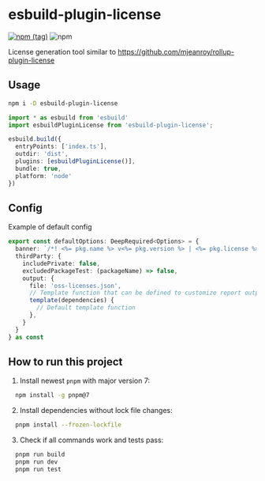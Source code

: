 # esbuild-plugin-license

[![npm (tag)](https://img.shields.io/npm/v/esbuild-plugin-license/latest?style=flat-square)](https://www.npmjs.com/package/esbuild-plugin-license)
![npm](https://img.shields.io/npm/dm/esbuild-plugin-license?style=flat-square)

License generation tool similar to https://github.com/mjeanroy/rollup-plugin-license

## Usage

```bash
npm i -D esbuild-plugin-license
```

```ts
import * as esbuild from 'esbuild'
import esbuildPluginLicense from 'esbuild-plugin-license';

esbuild.build({
  entryPoints: ['index.ts'],
  outdir: 'dist',
  plugins: [esbuildPluginLicense()],
  bundle: true,
  platform: 'node'
})

```

## Config

Example of default config

```ts
export const defaultOptions: DeepRequired<Options> = {
  banner: `/*! <%= pkg.name %> v<%= pkg.version %> | <%= pkg.license %> */`,
  thirdParty: {
    includePrivate: false,
    excludedPackageTest: (packageName) => false,
    output: {
      file: 'oss-licenses.json',
      // Template function that can be defined to customize report output
      template(dependencies) {
        // Default template function
      },
    }
  }
} as const
```

## How to run this project

1. Install newest `pnpm` with major version 7:
```bash
  npm install -g pnpm@7
```

2. Install dependencies without lock file changes:
```bash
  pnpm install --frozen-lockfile
```

3. Check if all commands work and tests pass:
```bash
  pnpm run build
  pnpm run dev
  pnpm run test
```